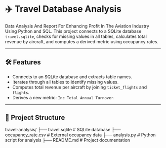 
# ✈️ Travel Database Analysis
Data Analysis And Report For Enhancing Profit  In The Aviation Industry Using Python and SQL.
This project connects to a SQLite database `travel.sqlite`, checks for missing values in all tables, calculates total revenue by aircraft, and computes a derived metric using occupancy rates.

---

## 🛠️ Features

- Connects to an SQLite database and extracts table names.
- Iterates through all tables to identify missing values.
- Computes total revenue per aircraft by joining `ticket_flights` and `flights`.
- Derives a new metric: `Inc Total Annual Turnover`.

---

## 📁 Project Structure

travel-analysis/
├── travel.sqlite # SQLite database
├── occupancy_rate.csv # External occupancy data
├── analysis.py # Python script for analysis
├── README.md # Project documentation
